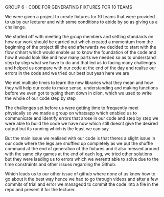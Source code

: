 GROUP 6 - CODE FOR  GENERATING FIXTURES FOR 10 TEAMS 

We were given a project to create fixtures for 10 teams that were provided to us by our lecturer and with some conditions to abide by so as giving us a challenge.

We started off with meeting the group members and setting standards on how our work should be carried out which created a momentum from the beginning of the project till the end
afterwards we decided to start with the flow chhart which would enable us to know the foundation of the code and how it would look like and how many parts we needed so as to understand step by step
what we have to do and that led us to facing many challenges and helped us compare with our code at the end of the day and realise our errors in the code and we tried our best but yeah here we are 

We met multiple times to learn the new libraries what they mean and how they will help our code to make sense, 
understanding and making functions before we even got to typing them down in clion, which we used to write the whole of our code step by step

The challenges set before us were getting time to frequently meet physically so we made a group on whatsapp which enabled us to communicate and identify errors that arose in our code and step by step we were able 
to build the code we have now which still doesnt give the desired output but its running which is the least we can say 

But the main issue we realised with our code is that theres a slight issue in our code where the legs are shuffled up completely as we put the shuffle command at the end of generation of the fixtures and it also 
messed around with the same city games at the end of each leg, we tried other solutions but they were laeding us to errors which we werentt able to solve due to the time constraints and other issues regarding 
the Github.

Which leads us to our other issue of github where none of us knew how to go about it the best way hence we had to go through videos and after a few commits of trial and error we managedd to commit the code 
into a file in the repo and present it for the lecturer.
